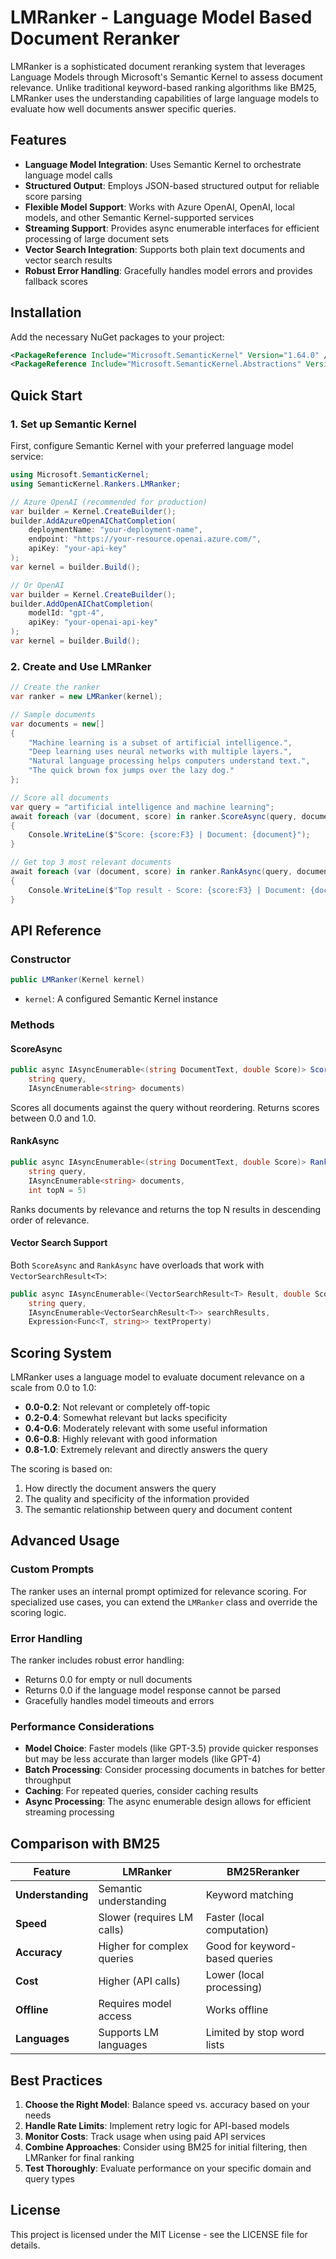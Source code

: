 # LMRanker - Language Model Based Document Reranker

LMRanker is a sophisticated document reranking system that leverages Language Models through Microsoft's Semantic Kernel to assess document relevance. Unlike traditional keyword-based ranking algorithms like BM25, LMRanker uses the understanding capabilities of large language models to evaluate how well documents answer specific queries.

## Features

- **Language Model Integration**: Uses Semantic Kernel to orchestrate language model calls
- **Structured Output**: Employs JSON-based structured output for reliable score parsing
- **Flexible Model Support**: Works with Azure OpenAI, OpenAI, local models, and other Semantic Kernel-supported services
- **Streaming Support**: Provides async enumerable interfaces for efficient processing of large document sets
- **Vector Search Integration**: Supports both plain text documents and vector search results
- **Robust Error Handling**: Gracefully handles model errors and provides fallback scores

## Installation

Add the necessary NuGet packages to your project:

```xml
<PackageReference Include="Microsoft.SemanticKernel" Version="1.64.0" />
<PackageReference Include="Microsoft.SemanticKernel.Abstractions" Version="1.64.0" />
```

## Quick Start

### 1. Set up Semantic Kernel

First, configure Semantic Kernel with your preferred language model service:

```csharp
using Microsoft.SemanticKernel;
using SemanticKernel.Rankers.LMRanker;

// Azure OpenAI (recommended for production)
var builder = Kernel.CreateBuilder();
builder.AddAzureOpenAIChatCompletion(
    deploymentName: "your-deployment-name",
    endpoint: "https://your-resource.openai.azure.com/",
    apiKey: "your-api-key"
);
var kernel = builder.Build();

// Or OpenAI
var builder = Kernel.CreateBuilder();
builder.AddOpenAIChatCompletion(
    modelId: "gpt-4",
    apiKey: "your-openai-api-key"
);
var kernel = builder.Build();
```

### 2. Create and Use LMRanker

```csharp
// Create the ranker
var ranker = new LMRanker(kernel);

// Sample documents
var documents = new[]
{
    "Machine learning is a subset of artificial intelligence.",
    "Deep learning uses neural networks with multiple layers.",
    "Natural language processing helps computers understand text.",
    "The quick brown fox jumps over the lazy dog."
};

// Score all documents
var query = "artificial intelligence and machine learning";
await foreach (var (document, score) in ranker.ScoreAsync(query, documents.ToAsyncEnumerable()))
{
    Console.WriteLine($"Score: {score:F3} | Document: {document}");
}

// Get top 3 most relevant documents
await foreach (var (document, score) in ranker.RankAsync(query, documents.ToAsyncEnumerable(), topN: 3))
{
    Console.WriteLine($"Top result - Score: {score:F3} | Document: {document}");
}
```

## API Reference

### Constructor

```csharp
public LMRanker(Kernel kernel)
```

- `kernel`: A configured Semantic Kernel instance

### Methods

#### ScoreAsync

```csharp
public async IAsyncEnumerable<(string DocumentText, double Score)> ScoreAsync(
    string query, 
    IAsyncEnumerable<string> documents)
```

Scores all documents against the query without reordering. Returns scores between 0.0 and 1.0.

#### RankAsync

```csharp
public async IAsyncEnumerable<(string DocumentText, double Score)> RankAsync(
    string query, 
    IAsyncEnumerable<string> documents, 
    int topN = 5)
```

Ranks documents by relevance and returns the top N results in descending order of relevance.

#### Vector Search Support

Both `ScoreAsync` and `RankAsync` have overloads that work with `VectorSearchResult<T>`:

```csharp
public async IAsyncEnumerable<(VectorSearchResult<T> Result, double Score)> ScoreAsync<T>(
    string query, 
    IAsyncEnumerable<VectorSearchResult<T>> searchResults, 
    Expression<Func<T, string>> textProperty)
```

## Scoring System

LMRanker uses a language model to evaluate document relevance on a scale from 0.0 to 1.0:

- **0.0-0.2**: Not relevant or completely off-topic
- **0.2-0.4**: Somewhat relevant but lacks specificity  
- **0.4-0.6**: Moderately relevant with some useful information
- **0.6-0.8**: Highly relevant with good information
- **0.8-1.0**: Extremely relevant and directly answers the query

The scoring is based on:
1. How directly the document answers the query
2. The quality and specificity of the information provided
3. The semantic relationship between query and document content

## Advanced Usage

### Custom Prompts

The ranker uses an internal prompt optimized for relevance scoring. For specialized use cases, you can extend the `LMRanker` class and override the scoring logic.

### Error Handling

The ranker includes robust error handling:
- Returns 0.0 for empty or null documents
- Returns 0.0 if the language model response cannot be parsed
- Gracefully handles model timeouts and errors

### Performance Considerations

- **Model Choice**: Faster models (like GPT-3.5) provide quicker responses but may be less accurate than larger models (like GPT-4)
- **Batch Processing**: Consider processing documents in batches for better throughput
- **Caching**: For repeated queries, consider caching results
- **Async Processing**: The async enumerable design allows for efficient streaming processing

## Comparison with BM25

| Feature | LMRanker | BM25Reranker |
|---------|----------|--------------|
| **Understanding** | Semantic understanding | Keyword matching |
| **Speed** | Slower (requires LM calls) | Faster (local computation) |
| **Accuracy** | Higher for complex queries | Good for keyword-based queries |
| **Cost** | Higher (API calls) | Lower (local processing) |
| **Offline** | Requires model access | Works offline |
| **Languages** | Supports LM languages | Limited by stop word lists |

## Best Practices

1. **Choose the Right Model**: Balance speed vs. accuracy based on your needs
2. **Handle Rate Limits**: Implement retry logic for API-based models
3. **Monitor Costs**: Track usage when using paid API services
4. **Combine Approaches**: Consider using BM25 for initial filtering, then LMRanker for final ranking
5. **Test Thoroughly**: Evaluate performance on your specific domain and query types

## License

This project is licensed under the MIT License - see the LICENSE file for details.
